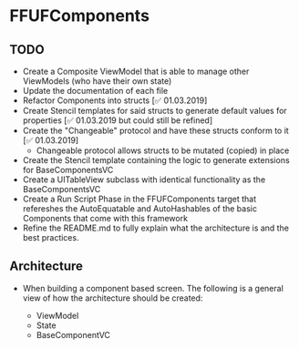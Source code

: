 FFUFComponents
======================================

## TODO
- Create a Composite ViewModel that is able to manage other ViewModels (who have their own state)
- Update the documentation of each file
- Refactor Components into structs [✅ 01.03.2019]
- Create Stencil templates for said structs to generate default values for properties [✅ 01.03.2019 but could still be refined]
- Create the "Changeable" protocol and have these structs conform to it [✅ 01.03.2019]
    - Changeable protocol allows structs to be mutated (copied) in place
- Create the Stencil template containing the logic to generate extensions for BaseComponentsVC
- Create a UITableView subclass with identical functionality as the BaseComponentsVC
- Create a Run Script Phase in the FFUFComponents target  that refereshes the AutoEquatable and AutoHashables of the basic Components  that come with this framework
- Refine the README.md to fully explain what the architecture is and the best practices.

## Architecture

- When building a component based screen. The following is a general view of how the architecture should be created:

    - ViewModel
    - State
    - BaseComponentVC

